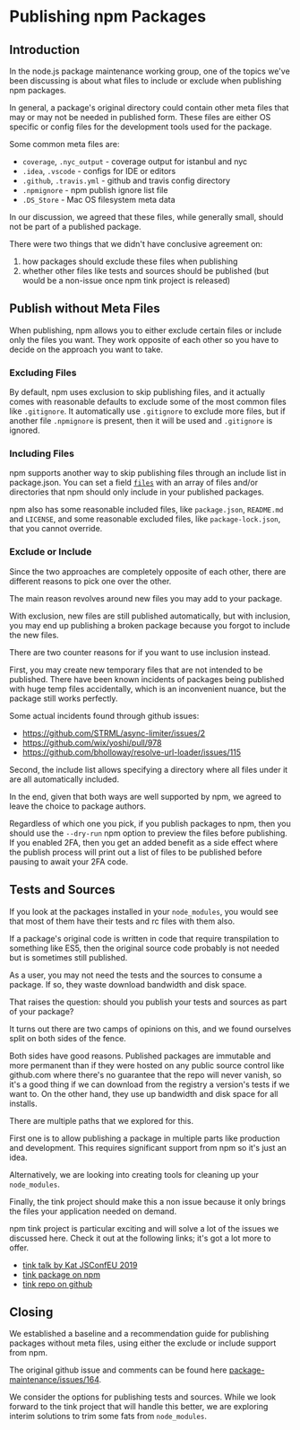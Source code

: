 # Publishing npm Packages

## Introduction

In the node.js package maintenance working group, one of the topics we've been discussing is about what files to include or exclude when publishing npm packages.

In general, a package's original directory could contain other meta files that may or may not be needed in published form. These files are either OS specific or config files for the development tools used for the package.

Some common meta files are:

- `coverage`, `.nyc_output` - coverage output for istanbul and nyc
- `.idea`, `.vscode` - configs for IDE or editors
- `.github`, `.travis.yml` - github and travis config directory
- `.npmignore` - npm publish ignore list file
- `.DS_Store` - Mac OS filesystem meta data

In our discussion, we agreed that these files, while generally small, should not be part of a published package.

There were two things that we didn't have conclusive agreement on:

1. how packages should exclude these files when publishing
1. whether other files like tests and sources should be published (but would be a non-issue once npm tink project is released)

## Publish without Meta Files

When publishing, npm allows you to either exclude certain files or include only the files you want. They work opposite of each other so you have to decide on the approach you want to take.

### Excluding Files

By default, npm uses exclusion to skip publishing files, and it actually comes with reasonable defaults to exclude some of the most common files like `.gitignore`. It automatically use `.gitignore` to exclude more files, but if another file `.npmignore` is present, then it will be used and `.gitignore` is ignored.

### Including Files

npm supports another way to skip publishing files through an include list in package.json. You can set a field [`files`](https://docs.npmjs.com/files/package.json#files) with an array of files and/or directories that npm should only include in your published packages.

npm also has some reasonable included files, like `package.json`, `README.md` and `LICENSE`, and some reasonable excluded files, like `package-lock.json`, that you cannot override.

### Exclude or Include

Since the two approaches are completely opposite of each other, there are different reasons to pick one over the other.

The main reason revolves around new files you may add to your package.

With exclusion, new files are still published automatically, but with inclusion, you may end up publishing a broken package because you forgot to include the new files.

There are two counter reasons for if you want to use inclusion instead.

First, you may create new temporary files that are not intended to be published. There have been known incidents of packages being published with huge temp files accidentally, which is an inconvenient nuance, but the package still works perfectly.

Some actual incidents found through github issues:

- https://github.com/STRML/async-limiter/issues/2
- https://github.com/wix/yoshi/pull/978
- https://github.com/bholloway/resolve-url-loader/issues/115

Second, the include list allows specifying a directory where all files under it are all automatically included.

In the end, given that both ways are well supported by npm, we agreed to leave the choice to package authors.

Regardless of which one you pick, if you publish packages to npm, then you should use the `--dry-run` npm option to preview the files before publishing. If you enabled 2FA, then you get an added benefit as a side effect where the publish process will print out a list of files to be published before pausing to await your 2FA code.

## Tests and Sources

If you look at the packages installed in your `node_modules`, you would see that most of them have their tests and rc files with them also.

If a package's original code is written in code that require transpilation to something like ES5, then the original source code probably is not needed but is sometimes still published.

As a user, you may not need the tests and the sources to consume a package. If so, they waste download bandwidth and disk space.

That raises the question: should you publish your tests and sources as part of your package?

It turns out there are two camps of opinions on this, and we found ourselves split on both sides of the fence.

Both sides have good reasons. Published packages are immutable and more permanent than if they were hosted on any public source control like github.com where there's no guarantee that the repo will never vanish, so it's a good thing if we can download from the registry a version's tests if we want to. On the other hand, they use up bandwidth and disk space for all installs.

There are multiple paths that we explored for this.

First one is to allow publishing a package in multiple parts like production and development. This requires significant support from npm so it's just an idea.

Alternatively, we are looking into creating tools for cleaning up your `node_modules`.

Finally, the tink project should make this a non issue because it only brings the files your application needed on demand.

npm tink project is particular exciting and will solve a lot of the issues we discussed here. Check it out at the following links; it's got a lot more to offer.

- [tink talk by Kat JSConfEU 2019](https://youtu.be/SHIci8-6_gs)
- [tink package on npm](https://www.npmjs.com/package/tink)
- [tink repo on github](https://github.com/npm/tink)

## Closing

We established a baseline and a recommendation guide for publishing packages without meta files, using either the exclude or include support from npm.

The original github issue and comments can be found here [package-maintenance/issues/164](https://github.com/nodejs/package-maintenance/issues/164).

We consider the options for publishing tests and sources. While we look forward to the tink project that will handle this better, we are exploring interim solutions to trim some fats from `node_modules`.
